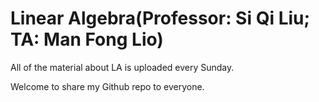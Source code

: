 # Linear Algebra(Professor: Si Qi Liu; TA: Man Fong Lio)

All of the material about LA is uploaded every Sunday.

Welcome to share my Github repo to everyone.
